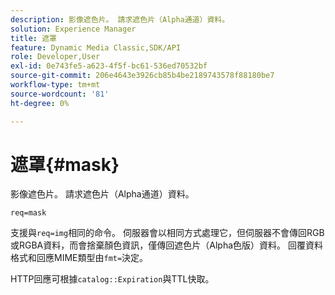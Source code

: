 ```yaml
---
description: 影像遮色片。 請求遮色片（Alpha通道）資料。
solution: Experience Manager
title: 遮罩
feature: Dynamic Media Classic,SDK/API
role: Developer,User
exl-id: 0e743fe5-a623-4f5f-bc61-536ed70532bf
source-git-commit: 206e4643e3926cb85b4be2189743578f88180be7
workflow-type: tm+mt
source-wordcount: '81'
ht-degree: 0%

---
```


# 遮罩{#mask}

影像遮色片。 請求遮色片（Alpha通道）資料。

`req=mask`

支援與`req=img`相同的命令。 伺服器會以相同方式處理它，但伺服器不會傳回RGB或RGBA資料，而會捨棄顏色資訊，僅傳回遮色片（Alpha色版）資料。 回覆資料格式和回應MIME類型由`fmt=`決定。

HTTP回應可根據`catalog::Expiration`與TTL快取。
